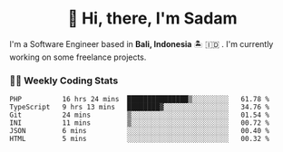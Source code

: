 <h1 align="center">👋 Hi, there, I'm Sadam</h1>
<p>I'm a Software Engineer based in <strong>Bali, Indonesia</strong> 🏝️ 🇮🇩 . I'm currently working on some freelance projects.</p>

### 👨‍💻 Weekly Coding Stats
<!--START_SECTION:waka-->

```text
PHP          16 hrs 24 mins  ███████████████▒░░░░░░░░░   61.78 %
TypeScript   9 hrs 13 mins   ████████▓░░░░░░░░░░░░░░░░   34.76 %
Git          24 mins         ▒░░░░░░░░░░░░░░░░░░░░░░░░   01.54 %
INI          11 mins         ▒░░░░░░░░░░░░░░░░░░░░░░░░   00.72 %
JSON         6 mins          ░░░░░░░░░░░░░░░░░░░░░░░░░   00.40 %
HTML         5 mins          ░░░░░░░░░░░░░░░░░░░░░░░░░   00.32 %
```

<!--END_SECTION:waka-->
